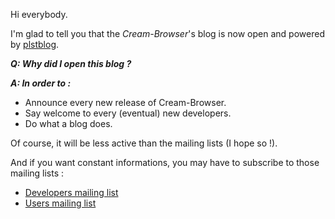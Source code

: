Hi everybody.

I'm glad to tell you that the *Cream-Browser*'s blog is now open and powered by
[plstblog](https://github.com/linkdd/plstblog).

***Q: Why did I open this blog ?***

***A: In order to :***

* Announce every new release of Cream-Browser.
* Say welcome to every (eventual) new developers.
* Do what a blog does.

Of course, it will be less active than the mailing lists (I hope so !).

And if you want constant informations, you may have to subscribe to those
mailing lists :

* [Developers mailing list](http://groups.google.com/group/cream-browser-devel)
* [Users mailing list](http://groups.google.com/group/cream-browser-users)
